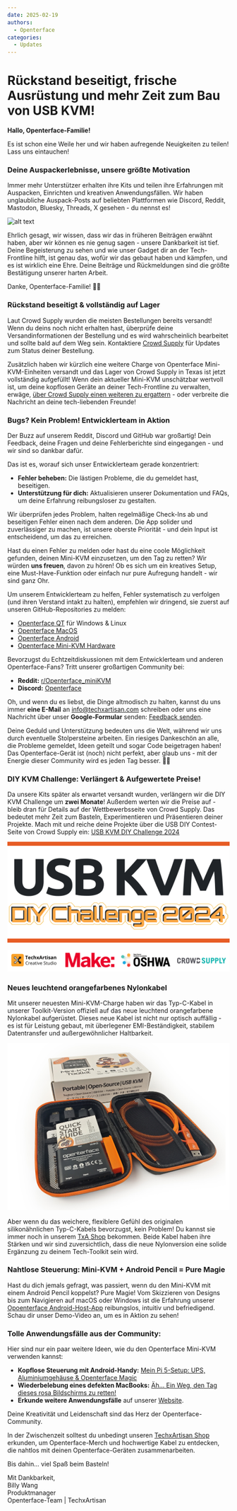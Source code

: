 ```yaml
---
date: 2025-02-19
authors:
  - Openterface
categories:
  - Updates
---
```


# Rückstand beseitigt, frische Ausrüstung und mehr Zeit zum Bau von USB KVM!

**Hallo, Openterface-Familie!**

Es ist schon eine Weile her und wir haben aufregende Neuigkeiten zu teilen! Lass uns eintauchen!

### Deine Auspackerlebnisse, unsere größte Motivation

Immer mehr Unterstützer erhalten ihre Kits und teilen ihre Erfahrungen mit Auspacken, Einrichten und kreativen Anwendungsfällen. Wir haben unglaubliche Auspack-Posts auf beliebten Plattformen wie Discord, Reddit, Mastodon, Bluesky, Threads, X gesehen - du nennst es!

![alt text](../pic/250219-sharing.gif)

Ehrlich gesagt, wir wissen, dass wir das in früheren Beiträgen erwähnt haben, aber wir können es nie genug sagen - unsere Dankbarkeit ist tief. Deine Begeisterung zu sehen und wie unser Gadget dir an der Tech-Frontline hilft, ist genau das, wofür wir das gebaut haben und kämpfen, und es ist wirklich eine Ehre. Deine Beiträge und Rückmeldungen sind die größte Bestätigung unserer harten Arbeit.

Danke, Openterface-Familie! 🚀💙

### **Rückstand beseitigt & vollständig auf Lager**

Laut Crowd Supply wurden die meisten Bestellungen bereits versandt! Wenn du deins noch nicht erhalten hast, überprüfe deine Versandinformationen der Bestellung und es wird wahrscheinlich bearbeitet und sollte bald auf dem Weg sein. Kontaktiere [Crowd Supply](https://www.crowdsupply.com/contact) für Updates zum Status deiner Bestellung.

Zusätzlich haben wir kürzlich eine weitere Charge von Openterface Mini-KVM-Einheiten versandt und das Lager von Crowd Supply in Texas ist jetzt vollständig aufgefüllt! Wenn dein aktueller Mini-KVM unschätzbar wertvoll ist, um deine kopflosen Geräte an deiner Tech-Frontline zu verwalten, erwäge, [über Crowd Supply einen weiteren zu ergattern](https://www.crowdsupply.com/techxartisan/openterface-mini-kvm) - oder verbreite die Nachricht an deine tech-liebenden Freunde!

### **Bugs? Kein Problem! Entwicklerteam in Aktion**

Der Buzz auf unserem Reddit, Discord und GitHub war großartig! Dein Feedback, deine Fragen und deine Fehlerberichte sind eingegangen - und wir sind so dankbar dafür.

Das ist es, worauf sich unser Entwicklerteam gerade konzentriert:

- **Fehler beheben:** Die lästigen Probleme, die du gemeldet hast, beseitigen.
- **Unterstützung für dich:** Aktualisieren unserer Dokumentation und FAQs, um deine Erfahrung reibungsloser zu gestalten.

Wir überprüfen jedes Problem, halten regelmäßige Check-Ins ab und beseitigen Fehler einen nach dem anderen. Die App solider und zuverlässiger zu machen, ist unsere oberste Priorität - und dein Input ist entscheidend, um das zu erreichen.

Hast du einen Fehler zu melden oder hast du eine coole Möglichkeit gefunden, deinen Mini-KVM einzusetzen, um den Tag zu retten? Wir würden **uns freuen**, davon zu hören! Ob es sich um ein kreatives Setup, eine Must-Have-Funktion oder einfach nur pure Aufregung handelt - wir sind ganz Ohr.

Um unserem Entwicklerteam zu helfen, Fehler systematisch zu verfolgen (und ihren Verstand intakt zu halten), empfehlen wir dringend, sie zuerst auf unseren GitHub-Repositories zu melden:

- [Openterface QT](https://github.com/TechxArtisanStudio/Openterface_QT) für Windows & Linux
- [Openterface MacOS](https://github.com/TechxArtisanStudio/Openterface_MacOS)
- [Openterface Android](https://github.com/TechxArtisanStudio/Openterface_Android)
- [Openterface Mini-KVM Hardware](https://github.com/TechxArtisanStudio/Openterface_Mini-KVM_Hardware)

Bevorzugst du Echtzeitdiskussionen mit dem Entwicklerteam und anderen Openterface-Fans? Tritt unserer großartigen Community bei:

- **Reddit:** [r/Openterface_miniKVM](https://openterface.com/reddit)
- **Discord:** [Openterface](https://openterface.com/discord)

Oh, und wenn du es liebst, die Dinge altmodisch zu halten, kannst du uns immer **eine E-Mail** an info@techxartisan.com schreiben oder uns eine Nachricht über unser **Google-Formular** senden: [Feedback senden](https://forms.gle/enVJYFGn6gghEFaJ9).

Deine Geduld und Unterstützung bedeuten uns die Welt, während wir uns durch eventuelle Stolpersteine arbeiten. Ein riesiges Dankeschön an alle, die Probleme gemeldet, Ideen geteilt und sogar Code beigetragen haben! Das Openterface-Gerät ist (noch) nicht perfekt, aber glaub uns - mit der Energie dieser Community wird es jeden Tag besser. 🚀💙

### **DIY KVM Challenge: Verlängert & Aufgewertete Preise!**

Da unsere Kits später als erwartet versandt wurden, verlängern wir die DIY KVM Challenge um **zwei Monate**! Außerdem werten wir die Preise auf - bleib dran für Details auf der Wettbewerbsseite von Crowd Supply. Das bedeutet mehr Zeit zum Basteln, Experimentieren und Präsentieren deiner Projekte. Mach mit und reiche deine Projekte über die USB DIY Contest-Seite von Crowd Supply ein: [USB KVM DIY Challenge 2024](https://www.crowdsupply.com/techxartisan/usb-kvm-diy-challenge-2024)

![USB KVM DIY Challenge 2024](../pic/250219-usb-kvm-diy-2024.svg)

![contest-parties](../pic/250214-contest-parties.png)

### **Neues leuchtend orangefarbenes Nylonkabel**

Mit unserer neuesten Mini-KVM-Charge haben wir das Typ-C-Kabel in unserer Toolkit-Version offiziell auf das neue leuchtend orangefarbene Nylonkabel aufgerüstet. Dieses neue Kabel ist nicht nur optisch auffällig - es ist für Leistung gebaut, mit überlegener EMI-Beständigkeit, stabilem Datentransfer und außergewöhnlicher Haltbarkeit.

![New Toolkit](../pic/250214-toolkit-open.jpg)

Aber wenn du das weichere, flexiblere Gefühl des originalen silikonähnlichen Typ-C-Kabels bevorzugst, kein Problem! Du kannst sie immer noch in unserem [TxA Shop](https://shop.techxartisan.com/products/type-c-cable-with-usb-a-adapter-1-5m-4-11ft-240w-fast-charging-data-transfer-usb2-0) bekommen. Beide Kabel haben ihre Stärken und wir sind zuversichtlich, dass die neue Nylonversion eine solide Ergänzung zu deinem Tech-Toolkit sein wird.

### **Nahtlose Steuerung: Mini-KVM + Android Pencil = Pure Magie**

Hast du dich jemals gefragt, was passiert, wenn du den Mini-KVM mit einem Android Pencil koppelst? Pure Magie! Vom Skizzieren von Designs bis zum Navigieren auf macOS oder Windows ist die Erfahrung unserer [Opoenterface Android-Host-App](https://github.com/TechxArtisanStudio/Openterface_Android) reibungslos, intuitiv und befriedigend. Schau dir unser Demo-Video an, um es in Aktion zu sehen!

### **Tolle Anwendungsfälle aus der Community:**

Hier sind nur ein paar weitere Ideen, wie du den Openterface Mini-KVM verwenden kannst:

- **Kopflose Steuerung mit Android-Handy:** [Mein Pi 5-Setup: UPS, Aluminiumgehäuse & Openterface Magic](https://www.reddit.com/r/Openterface_miniKVM/comments/1hrx1j5/my_pi_5_setup_ups_aluminium_case_openterface_magic/)
- **Wiederbelebung eines defekten MacBooks:** [Äh... Ein Weg, den Tag dieses rosa Bildschirms zu retten!](https://www.reddit.com/r/macbookpro/comments/1hwkh64/uh_a_way_to_save_the_day_of_this_pink_screen/)
- **Erkunde weitere Anwendungsfälle** auf unserer [Website](https://openterface.com/use-cases/).

Deine Kreativität und Leidenschaft sind das Herz der Openterface-Community.

In der Zwischenzeit solltest du unbedingt unseren [TechxArtisan Shop](http://shop.techxartisan.com/) erkunden, um Openterface-Merch und hochwertige Kabel zu entdecken, die nahtlos mit deinen Openterface-Geräten zusammenarbeiten.

Bis dahin... viel Spaß beim Basteln!

Mit Dankbarkeit,  
Billy Wang  
Produktmanager  
Openterface-Team | TechxArtisan
